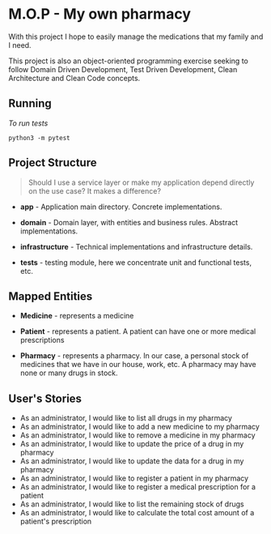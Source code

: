# M.O.P - My own pharmacy

With this project I hope to easily manage the medications that my family and I need.


This project is also an object-oriented programming exercise seeking to follow Domain Driven Development, Test Driven Development, Clean Architecture and Clean Code concepts.

## Running

*To run tests*

```
python3 -m pytest
```

## Project Structure

> Should I use a service layer or make my
> application depend directly on the use case?
> It makes a difference?

- **app** - Application main directory. Concrete implementations.

- **domain** - Domain layer, with entities and business rules. Abstract implementations.

- **infrastructure** - Technical implementations and infrastructure details.

- **tests** - testing module, here we concentrate unit and functional tests, etc.


## Mapped Entities

- **Medicine** - represents a medicine

- **Patient** - represents a patient. A patient can have one or more medical prescriptions

- **Pharmacy** - represents a pharmacy. In our case, a personal stock of medicines that we have in our house, work, etc. A pharmacy may have none or many drugs in stock.

## User's Stories

- As an administrator, I would like to list all drugs in my pharmacy
- As an administrator, I would like to add a new medicine to my pharmacy
- As an administrator, I would like to remove a medicine in my pharmacy
- As an administrator, I would like to update the price of a drug in my pharmacy
- As an administrator, I would like to update the data for a drug in my pharmacy
- As an administrator, I would like to register a patient in my pharmacy
- As an administrator, I would like to register a medical prescription for a patient
- As an administrator, I would like to list the remaining stock of drugs
- As an administrator, I would like to calculate the total cost amount of a patient's prescription